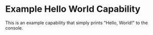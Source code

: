 # Example Hello World Capability

This is an example capability that simply prints "Hello, World!" to the console.
